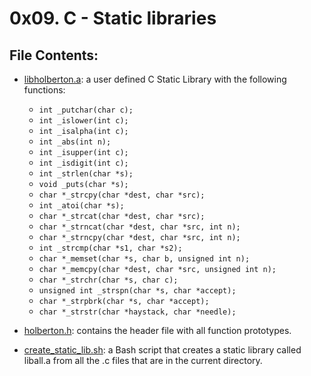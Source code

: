 # 0x09. C - Static libraries

## File Contents:

- [libholberton.a](./libholberton.a): a user defined C Static Library with the following functions:

    - `int _putchar(char c);`
    - `int _islower(int c);`
    - `int _isalpha(int c);`
    - `int _abs(int n);`
    - `int _isupper(int c);`
    - `int _isdigit(int c);`
    - `int _strlen(char *s);`
    - `void _puts(char *s);`
    - `char *_strcpy(char *dest, char *src);`
    - `int _atoi(char *s);`
    - `char *_strcat(char *dest, char *src);`
    - `char *_strncat(char *dest, char *src, int n);`
    - `char *_strncpy(char *dest, char *src, int n);`
    - `int _strcmp(char *s1, char *s2);`
    - `char *_memset(char *s, char b, unsigned int n);`
    - `char *_memcpy(char *dest, char *src, unsigned int n);`
    - `char *_strchr(char *s, char c);`
    - `unsigned int _strspn(char *s, char *accept);`
    - `char *_strpbrk(char *s, char *accept);`
    - `char *_strstr(char *haystack, char *needle);`

- [holberton.h](./holberton.h): contains the header file with all function prototypes.

- [create_static_lib.sh](./create_static_lib.sh): a Bash script that creates a static library called liball.a from all the .c files that are in the current directory.
